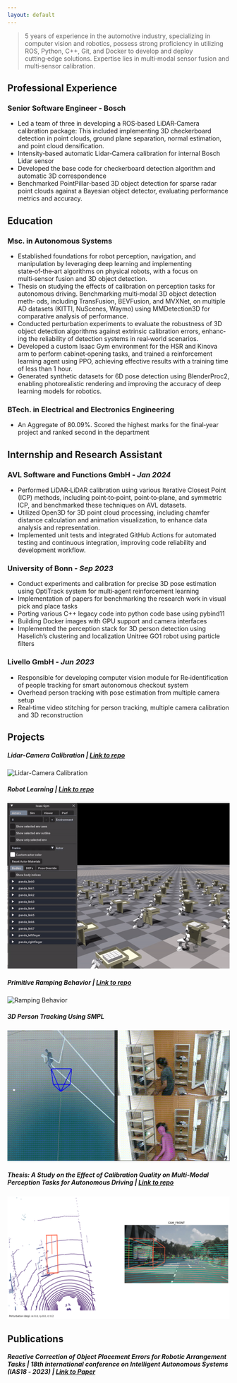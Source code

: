 ```yaml
---
layout: default
---
```


> 5 years of experience in the automotive industry, specializing in computer vision and robotics, possess strong proficiency in utilizing ROS, Python,
C++, Git, and Docker to develop and deploy cutting‑edge solutions. Expertise lies in multi‑modal sensor fusion and multi‑sensor calibration.

## Professional Experience

### Senior Software Engineer - Bosch

- Led a team of three in developing a ROS‑based LiDAR‑Camera calibration package: This included implementing 3D checkerboard detection in
point clouds, ground plane separation, normal estimation, and point cloud densification.
- Intensity‑based automatic Lidar‑Camera calibration for internal Bosch Lidar sensor
- Developed the base code for checkerboard detection algorithm and automatic 3D correspondence
- Benchmarked PointPillar‑based 3D object detection for sparse radar point clouds against a Bayesian object detector, evaluating performance
metrics and accuracy.

## Education

### Msc. in Autonomous Systems
- Established foundations for robot perception, navigation, and manipulation by leveraging deep learning and implementing state‑of‑the‑art
algorithms on physical robots, with a focus on multi‑sensor fusion and 3D object detection.
- Thesis on studying the effects of calibration on perception tasks for autonomous driving. Benchmarking multi‑modal 3D object detection meth‑
ods, including TransFusion, BEVFusion, and MVXNet, on multiple AD datasets (KITTI, NuScenes, Waymo) using MMDetection3D for comparative
analysis of performance.
- Conducted perturbation experiments to evaluate the robustness of 3D object detection algorithms against extrinsic calibration errors, enhanc‑
ing the reliability of detection systems in real‑world scenarios.
- Developed a custom Isaac Gym environment for the HSR and Kinova arm to perform cabinet‑opening tasks, and trained a reinforcement learning
agent using PPO, achieving effective results with a training time of less than 1 hour.
- Generated synthetic datasets for 6D pose detection using BlenderProc2, enabling photorealistic rendering and improving the accuracy of deep
learning models for robotics.

### BTech. in Electrical and Electronics Engineering

- An Aggregate of 80.09%. Scored the highest marks for the final‑year project and ranked second in the department

## Internship and Research Assistant

### AVL Software and Functions GmbH - _Jan 2024_

- Performed LiDAR‑LiDAR calibration using various Iterative Closest Point (ICP) methods, including point‑to‑point, point‑to‑plane, and symmetric
ICP, and benchmarked these techniques on AVL datasets.
- Utilized Open3D for 3D point cloud processing, including chamfer distance calculation and animation visualization, to enhance data analysis
and representation.
- Implemented unit tests and integrated GitHub Actions for automated testing and continuous integration, improving code
reliability and development workflow.

### University of Bonn - _Sep 2023_

- Conduct experiments and calibration for precise 3D pose estimation using OptiTrack system for multi‑agent reinforcement learning
- Implementation of papers for benchmarking the research work in visual pick and place tasks
- Porting various C++ legacy code into python code base using pybind11
- Building Docker images with GPU support and camera interfaces
- Implemented the perception stack for 3D person detection using Haselich’s clustering and localization Unitree GO1 robot using particle filters

### Livello GmbH - _Jun 2023_

- Responsible for developing computer vision module for Re‑identification of people tracking for smart autonomous checkout system
- Overhead person tracking with pose estimation from multiple camera setup
- Real‑time video stitching for person tracking, multiple camera calibration and 3D reconstruction

## Projects

##### Lidar-Camera Calibration | [Link to repo](https://github.com/Barath19/CaLiB)

![Lidar-Camera Calibration](./assets/img/projection.gif)

##### Robot Learning | [Link to repo](https://github.com/Barath19/robotlearning-2024)

![Issac Gym](./assets/img/rl.gif)

##### Primitive Ramping Behavior | [Link to repo](https://github.com/HBRS-SDP/ss22-motion-primitive-freddy?tab=readme-ov-file)

![Ramping Behavior](./assets/img/ramp.gif)

##### 3D Person Tracking Using SMPL 

![3D Person Tracking](./assets/img/3dstore.gif)

##### Thesis: A Study on the Effect of Calibration Quality on Multi-Modal Perception Tasks for Autonomous Driving | [Link to repo](https://github.com/Barath19/ECPT)

![Thesis](./assets/img/0_2z.png)


## Publications

##### Reactive Correction of Object Placement Errors for Robotic Arrangement Tasks | _18th international conference on Intelligent Autonomous Systems (IAS18 ‑ 2023)_ | [Link to Paper](https://arxiv.org/abs/2302.07795)
